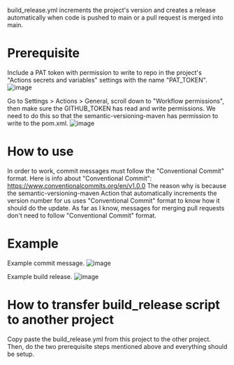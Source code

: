 build_release.yml increments the project's version and creates a release automatically when code is pushed to main or a pull request is merged into main.

# Prerequisite

Include a PAT token with permission to write to repo in the project's "Actions secrets and variables" settings with the name "PAT_TOKEN".
![image](https://github.com/ontological-behavior-modeling/tester/assets/22268862/7fe2a1de-dc7d-4e19-b153-0428f2634aa2)

Go to Settings > Actions > General, scroll down to "Workflow permissions", then make sure the GITHUB_TOKEN has read and write permissions. We need to do this so that the semantic-versioning-maven has permission to write to the pom.xml.
![image](https://github.com/ontological-behavior-modeling/tester/assets/22268862/e23839e6-cc62-49bf-9c93-de04f39d3444)


# How to use

In order to work, commit messages must follow the "Conventional Commit" format. Here is info about "Conventional Commit": https://www.conventionalcommits.org/en/v1.0.0
The reason why is because the semantic-versioning-maven Action that automatically increments the version number for us uses "Conventional Commit" format to know
how it should do the update. As far as I know, messages for merging pull requests don't need to follow "Conventional Commit" format.

# Example

Example commit message.
![image](https://github.com/ontological-behavior-modeling/tester/assets/22268862/1ac403c8-b81f-4d07-8fa5-d727e839d4a3)

Example build release.
![image](https://github.com/ontological-behavior-modeling/tester/assets/22268862/186b418c-8232-487a-8f7a-65d5f018d8d2)

# How to transfer build_release script to another project

Copy paste the build_release.yml from this project to the other project. Then, do the two prerequisite steps mentioned above and everything should be setup.
